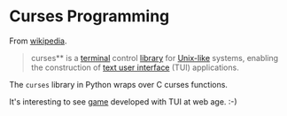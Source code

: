 # Curses Programming

From [wikipedia](https://en.wikipedia.org/wiki/Curses_(programming_library)).

> curses** is a [terminal](https://en.wikipedia.org/wiki/Computer_terminal) control [library](https://en.wikipedia.org/wiki/Library_(computer_science)) for [Unix-like](https://en.wikipedia.org/wiki/Unix-like) systems, enabling the construction of [text user interface](https://en.wikipedia.org/wiki/Text_user_interface) (TUI) applications.

The `curses` library in Python wraps over C curses functions.

It's interesting to see [game](https://github.com/guihaojin/code-snippets/blob/master/python/games/snake.py) developed with TUI at web age. :-)

